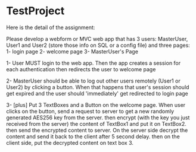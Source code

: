 # TestProject
Here is the detail of the assignment:

Please develop a webform or MVC web app that has 3 users: MasterUser, User1 and User2 (store those info on SQL or a config file) and three pages: 1- login page 2- welcome page 3- MasterUser's Page

1- User MUST login to the web app. Then the app creates a session for each authentication then redirects the user to welcome page

2- MasterUser should be able to log out other users remotely (User1 or User2) by clicking a button. When that happens that  user's session should get expired and the user should 'immediately' get redirected to login page

3- [plus] Put 3 TextBoxes and a Button on the welcome page. When user clicks on the button, send a request to server to get a new randomly generated AES256 key from the server. then encrypt (with the key you just received from the server) the content of TextBox1 and put it on TextBox2. then send the encrypted content to server. On the server side decrypt the content and send it back to the client after 5 second delay. then on the client side, put the decrypted content on text box 3. 
